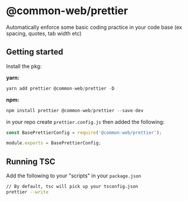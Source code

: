 # @common-web/prettier

Automatically enforce some basic coding practice in your code base (ex spacing, quotes, tab width etc)

## Getting started

Install the pkg:

**yarn:**
```js
yarn add prettier @common-web/prettier -D
```

**npm:**

```js
npm install prettier @common-web/prettier --save-dev
```

in your repo create `prettier.config.js` then added the following:


```js
const BasePrettierConfig = require('@common-web/prettier');

module.exports = BasePrettierConfig;
```

## Running TSC 

Add the following to your "scripts" in your `package.json`


```sh
// By default, tsc will pick up your tsconfig.json
prettier --write
```
